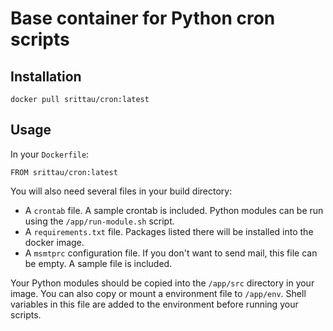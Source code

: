 # Base container for Python cron scripts

## Installation

```
docker pull srittau/cron:latest
```

## Usage

In your `Dockerfile`:

```
FROM srittau/cron:latest
```

You will also need several files in your build directory:

* A `crontab` file. A sample crontab is included. Python modules can be run using the `/app/run-module.sh` script.
* A `requirements.txt` file. Packages listed there will be installed into the docker image.
* A `msmtprc` configuration file. If you don't want to send mail, this file can be empty. A sample file is included.

Your Python modules should be copied into the `/app/src` directory in your
image. You can also copy or mount a environment file to `/app/env`. Shell
variables in this file are added to the environment before running your
scripts.
